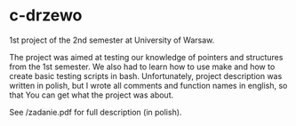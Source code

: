 # c-drzewo
1st project of the 2nd semester at University of Warsaw.

The project was aimed at testing our knowledge of pointers and structures from the 1st semester. We also had to learn how to use make and how to create basic testing scripts in bash. Unfortunately, project description was written in polish, but I wrote all comments and function names in english, so that You can get what the project was about.

See /zadanie.pdf for full description (in polish).
